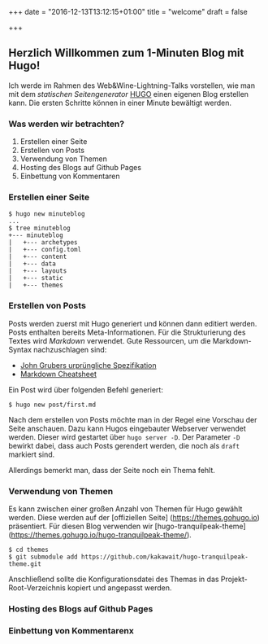 +++
date = "2016-12-13T13:12:15+01:00"
title = "welcome"
draft = false

+++

## Herzlich Willkommen zum 1-Minuten Blog mit Hugo!

Ich werde im Rahmen des Web&Wine-Lightning-Talks vorstellen, wie man mit dem *statischen Seitengenerator*
[HUGO](https://gohugo.io/) einen eigenen Blog erstellen kann. Die ersten Schritte können in einer Minute bewältigt werden.

<!--more-->

### Was werden wir betrachten?

1. Erstellen einer Seite
1. Erstellen von Posts
1. Verwendung von Themen
1. Hosting des Blogs auf Github Pages
1. Einbettung von Kommentaren

### Erstellen einer Seite

```
$ hugo new minuteblog
...
$ tree minuteblog
+--- minuteblog
|   +--- archetypes
|   +--- config.toml
|   +--- content
|   +--- data
|   +--- layouts
|   +--- static
|   +--- themes
```

### Erstellen von Posts

Posts werden zuerst mit Hugo generiert und können dann editiert werden. Posts enthalten bereits Meta-Informationen.
Für die Strukturierung des Textes wird *Markdown* verwendet. Gute Ressourcen, um die Markdown-Syntax nachzuschlagen sind:

- [John Grubers urprüngliche Spezifikation](https://daringfireball.net/projects/markdown/)
- [Markdown Cheatsheet](https://github.com/adam-p/markdown-here/wiki/Markdown-Cheatsheet)

Ein Post wird über folgenden Befehl generiert:

```
$ hugo new post/first.md
```

Nach dem erstellen von Posts möchte man in der Regel eine Vorschau der Seite anschauen. Dazu kann Hugos eingebauter Webserver
verwendet werden. Dieser wird gestartet über `hugo server -D`. Der Parameter `-D` bewirkt dabei, dass auch Posts gerendert
werden, die noch als `draft` markiert sind.

Allerdings bemerkt man, dass der Seite noch ein Thema fehlt.

### Verwendung von Themen

Es kann zwischen einer großen Anzahl von Themen für Hugo gewählt werden. Diese werden auf der [offiziellen Seite]
(https://themes.gohugo.io) präsentiert. Für diesen Blog verwenden wir [hugo-tranquilpeak-theme]
(https://themes.gohugo.io/hugo-tranquilpeak-theme/).

```
$ cd themes
$ git submodule add https://github.com/kakawait/hugo-tranquilpeak-theme.git
```

Anschließend sollte die Konfigurationsdatei des Themas in das Projekt-Root-Verzeichnis kopiert und angepasst werden.


### Hosting des Blogs auf Github Pages
### Einbettung von Kommentarenx
